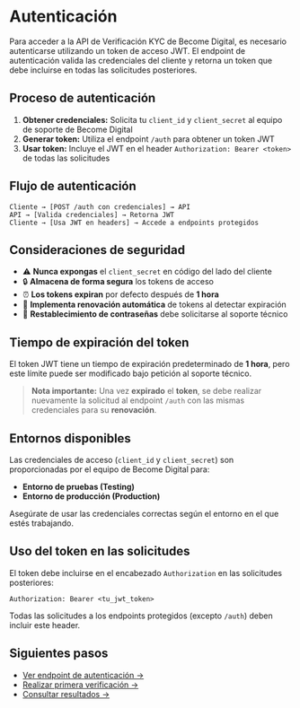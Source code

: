 # Autenticación

Para acceder a la API de Verificación KYC de Become Digital, es necesario autenticarse utilizando un token de acceso JWT. El endpoint de autenticación valida las credenciales del cliente y retorna un token que debe incluirse en todas las solicitudes posteriores.

## Proceso de autenticación

1. **Obtener credenciales:** Solicita tu `client_id` y `client_secret` al equipo de soporte de Become Digital
2. **Generar token:** Utiliza el endpoint `/auth` para obtener un token JWT
3. **Usar token:** Incluye el JWT en el header `Authorization: Bearer <token>` de todas las solicitudes

## Flujo de autenticación

```
Cliente → [POST /auth con credenciales] → API
API → [Valida credenciales] → Retorna JWT
Cliente → [Usa JWT en headers] → Accede a endpoints protegidos
```

## Consideraciones de seguridad

- ⚠️ **Nunca expongas** el `client_secret` en código del lado del cliente
- 🔒 **Almacena de forma segura** los tokens de acceso
- ⏰ **Los tokens expiran** por defecto después de **1 hora**
- 🔄 **Implementa renovación automática** de tokens al detectar expiración
- 🔑 **Restablecimiento de contraseñas** debe solicitarse al soporte técnico

## Tiempo de expiración del token

El token JWT tiene un tiempo de expiración predeterminado de **1 hora**, pero este límite puede ser modificado bajo petición al soporte técnico.

> **Nota importante:** Una vez **expirado** el **token**, se debe realizar nuevamente la solicitud al endpoint `/auth` con las mismas credenciales para su **renovación**.

## Entornos disponibles

Las credenciales de acceso (`client_id` y `client_secret`) son proporcionadas por el equipo de Become Digital para:

- **Entorno de pruebas (Testing)**
- **Entorno de producción (Production)**

Asegúrate de usar las credenciales correctas según el entorno en el que estés trabajando.

## Uso del token en las solicitudes

El token debe incluirse en el encabezado `Authorization` en las solicitudes posteriores:

```http
Authorization: Bearer <tu_jwt_token>
```

Todas las solicitudes a los endpoints protegidos (excepto `/auth`) deben incluir este header.

## Siguientes pasos

- [Ver endpoint de autenticación →](endpoints/auth.md)
- [Realizar primera verificación →](endpoints/verification-add.md)
- [Consultar resultados →](endpoints/verification-results.md)

